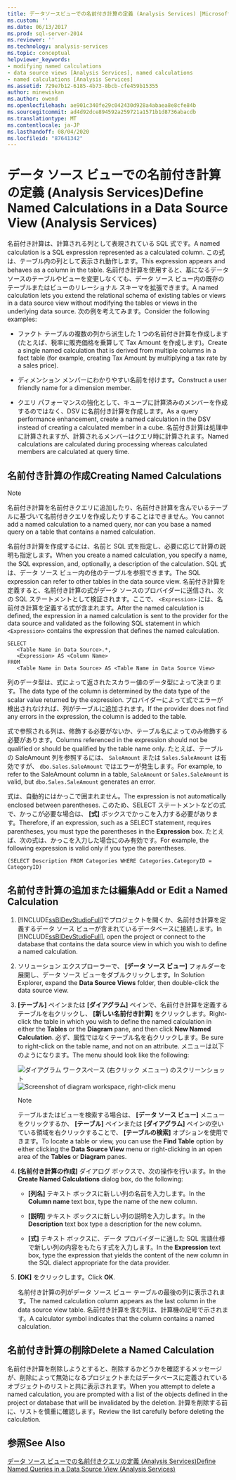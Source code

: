 ```yaml
---
title: データソースビューでの名前付き計算の定義 (Analysis Services) |Microsoft Docs
ms.custom: ''
ms.date: 06/13/2017
ms.prod: sql-server-2014
ms.reviewer: ''
ms.technology: analysis-services
ms.topic: conceptual
helpviewer_keywords:
- modifying named calculations
- data source views [Analysis Services], named calculations
- named calculations [Analysis Services]
ms.assetid: 729e7b12-6185-4b73-8bcb-cfe459b15355
author: minewiskan
ms.author: owend
ms.openlocfilehash: ae901c340fe29c042430d928a4abaea8e8cfe84b
ms.sourcegitcommit: ad4d92dce894592a259721a1571b1d8736abacdb
ms.translationtype: MT
ms.contentlocale: ja-JP
ms.lasthandoff: 08/04/2020
ms.locfileid: "87641342"
---
```

# <a name="define-named-calculations-in-a-data-source-view-analysis-services"></a><span data-ttu-id="cc799-102">データ ソース ビューでの名前付き計算の定義 (Analysis Services)</span><span class="sxs-lookup"><span data-stu-id="cc799-102">Define Named Calculations in a Data Source View (Analysis Services)</span></span>
  <span data-ttu-id="cc799-103">名前付き計算は、計算される列として表現されている SQL 式です。</span><span class="sxs-lookup"><span data-stu-id="cc799-103">A named calculation is a SQL expression represented as a calculated column.</span></span> <span data-ttu-id="cc799-104">この式は、テーブル内の列として表示され動作します。</span><span class="sxs-lookup"><span data-stu-id="cc799-104">This expression appears and behaves as a column in the table.</span></span> <span data-ttu-id="cc799-105">名前付き計算を使用すると、基になるデータ ソースのテーブルやビューを変更しなくても、データ ソース ビュー内の既存のテーブルまたはビューのリレーショナル スキーマを拡張できます。</span><span class="sxs-lookup"><span data-stu-id="cc799-105">A named calculation lets you extend the relational schema of existing tables or views in a data source view without modifying the tables or views in the underlying data source.</span></span> <span data-ttu-id="cc799-106">次の例を考えてみます。</span><span class="sxs-lookup"><span data-stu-id="cc799-106">Consider the following examples:</span></span>

-   <span data-ttu-id="cc799-107">ファクト テーブルの複数の列から派生した 1 つの名前付き計算を作成します (たとえば、税率に販売価格を乗算して Tax Amount を作成します)。</span><span class="sxs-lookup"><span data-stu-id="cc799-107">Create a single named calculation that is derived from multiple columns in a fact table (for example, creating Tax Amount by multiplying a tax rate by a sales price).</span></span>

-   <span data-ttu-id="cc799-108">ディメンション メンバーにわかりやすい名前を付けます。</span><span class="sxs-lookup"><span data-stu-id="cc799-108">Construct a user friendly name for a dimension member.</span></span>

-   <span data-ttu-id="cc799-109">クエリ パフォーマンスの強化として、キューブに計算済みのメンバーを作成するのではなく、DSV に名前付き計算を作成します。</span><span class="sxs-lookup"><span data-stu-id="cc799-109">As a query performance enhancement, create a named calculation in the DSV instead of creating a calculated member in a cube.</span></span> <span data-ttu-id="cc799-110">名前付き計算は処理中に計算されますが、計算されるメンバーはクエリ時に計算されます。</span><span class="sxs-lookup"><span data-stu-id="cc799-110">Named calculations are calculated during processing whereas calculated members are calculated at query time.</span></span>

## <a name="creating-named-calculations"></a><span data-ttu-id="cc799-111">名前付き計算の作成</span><span class="sxs-lookup"><span data-stu-id="cc799-111">Creating Named Calculations</span></span>

> [!NOTE]
>  <span data-ttu-id="cc799-112">名前付き計算を名前付きクエリに追加したり、名前付き計算を含んでいるテーブルに基づいて名前付きクエリを作成したりすることはできません。</span><span class="sxs-lookup"><span data-stu-id="cc799-112">You cannot add a named calculation to a named query, nor can you base a named query on a table that contains a named calculation.</span></span>

 <span data-ttu-id="cc799-113">名前付き計算を作成するには、名前と SQL 式を指定し、必要に応じて計算の説明も指定します。</span><span class="sxs-lookup"><span data-stu-id="cc799-113">When you create a named calculation, you specify a name, the SQL expression, and, optionally, a description of the calculation.</span></span> <span data-ttu-id="cc799-114">SQL 式は、データ ソース ビュー内の他のテーブルを参照できます。</span><span class="sxs-lookup"><span data-stu-id="cc799-114">The SQL expression can refer to other tables in the data source view.</span></span> <span data-ttu-id="cc799-115">名前付き計算を定義すると、名前付き計算の式がデータ ソースのプロバイダーに送信され、次の SQL ステートメントとして検証されます。ここで、 `<Expression>` には、名前付き計算を定義する式が含まれます。</span><span class="sxs-lookup"><span data-stu-id="cc799-115">After the named calculation is defined, the expression in a named calculation is sent to the provider for the data source and validated as the following SQL statement in which `<Expression>` contains the expression that defines the named calculation.</span></span>

```
SELECT 
   <Table Name in Data Source>.*, 
   <Expression> AS <Column Name> 
FROM 
   <Table Name in Data Source> AS <Table Name in Data Source View>
```

 <span data-ttu-id="cc799-116">列のデータ型は、式によって返されたスカラー値のデータ型によって決まります。</span><span class="sxs-lookup"><span data-stu-id="cc799-116">The data type of the column is determined by the data type of the scalar value returned by the expression.</span></span> <span data-ttu-id="cc799-117">プロバイダーによって式でエラーが検出されなければ、列がテーブルに追加されます。</span><span class="sxs-lookup"><span data-stu-id="cc799-117">If the provider does not find any errors in the expression, the column is added to the table.</span></span>

 <span data-ttu-id="cc799-118">式で参照される列は、修飾する必要がないか、テーブル名によってのみ修飾する必要があります。</span><span class="sxs-lookup"><span data-stu-id="cc799-118">Columns referenced in the expression should not be qualified or should be qualified by the table name only.</span></span> <span data-ttu-id="cc799-119">たとえば、テーブルの SaleAmount 列を参照するには、 `SaleAmount` または `Sales.SaleAmount` は有効ですが、 `dbo.Sales.SaleAmount` ではエラーが発生します。</span><span class="sxs-lookup"><span data-stu-id="cc799-119">For example, to refer to the SaleAmount column in a table, `SaleAmount` or `Sales.SaleAmount` is valid, but `dbo.Sales.SaleAmount` generates an error.</span></span>

 <span data-ttu-id="cc799-120">式は、自動的にはかっこで囲まれません。</span><span class="sxs-lookup"><span data-stu-id="cc799-120">The expression is not automatically enclosed between parentheses.</span></span> <span data-ttu-id="cc799-121">このため、SELECT ステートメントなどの式で、かっこが必要な場合は、 **[式]** ボックスでかっこを入力する必要があります。</span><span class="sxs-lookup"><span data-stu-id="cc799-121">Therefore, if an expression, such as a SELECT statement, requires parentheses, you must type the parentheses in the **Expression** box.</span></span> <span data-ttu-id="cc799-122">たとえば、次の式は、かっこを入力した場合にのみ有効です。</span><span class="sxs-lookup"><span data-stu-id="cc799-122">For example, the following expression is valid only if you type the parentheses.</span></span>

```
(SELECT Description FROM Categories WHERE Categories.CategoryID = CategoryID)
```

## <a name="add-or-edit-a-named-calculation"></a><span data-ttu-id="cc799-123">名前付き計算の追加または編集</span><span class="sxs-lookup"><span data-stu-id="cc799-123">Add or Edit a Named Calculation</span></span>

1.  <span data-ttu-id="cc799-124">[!INCLUDE[ssBIDevStudioFull](../../includes/ssbidevstudiofull-md.md)]でプロジェクトを開くか、名前付き計算を定義するデータ ソース ビューが含まれているデータベースに接続します。</span><span class="sxs-lookup"><span data-stu-id="cc799-124">In [!INCLUDE[ssBIDevStudioFull](../../includes/ssbidevstudiofull-md.md)], open the project or connect to the database that contains the data source view in which you wish to define a named calculation.</span></span>

2.  <span data-ttu-id="cc799-125">ソリューション エクスプローラーで、 **[データ ソース ビュー]** フォルダーを展開し、データ ソース ビューをダブルクリックします。</span><span class="sxs-lookup"><span data-stu-id="cc799-125">In Solution Explorer, expand the **Data Source Views** folder, then double-click the data source view.</span></span>

3.  <span data-ttu-id="cc799-126">**[テーブル]** ペインまたは **[ダイアグラム]** ペインで、名前付き計算を定義するテーブルを右クリックし、 **[新しい名前付き計算]** をクリックします。</span><span class="sxs-lookup"><span data-stu-id="cc799-126">Right-click the table in which you wish to define the named calculation in either the **Tables** or the **Diagram** pane, and then click **New Named Calculation**.</span></span> <span data-ttu-id="cc799-127">必ず、属性ではなくテーブル名を右クリックします。</span><span class="sxs-lookup"><span data-stu-id="cc799-127">Be sure to right-click on the table name, and not on an attribute.</span></span> <span data-ttu-id="cc799-128">メニューは以下のようになります。</span><span class="sxs-lookup"><span data-stu-id="cc799-128">The menu should look like the following:</span></span>

     <span data-ttu-id="cc799-129">![ダイアグラム ワークスペース (右クリック メニュー) のスクリーンショット](../media/ssas-olapdsv-diagram.gif "ダイアグラム ワークスペース (右クリック メニュー) のスクリーンショット")</span><span class="sxs-lookup"><span data-stu-id="cc799-129">![Screenshot of diagram workspace, right-click menu](../media/ssas-olapdsv-diagram.gif "Screenshot of diagram workspace, right-click menu")</span></span>

    > [!NOTE]
    >  <span data-ttu-id="cc799-130">テーブルまたはビューを検索する場合は、 **[データ ソース ビュー]** メニューをクリックするか、 **[テーブル]** ペインまたは **[ダイアグラム]** ペインの空いている領域を右クリックすることで、 **[テーブルの検索]** オプションを使用できます。</span><span class="sxs-lookup"><span data-stu-id="cc799-130">To locate a table or view, you can use the **Find Table** option by either clicking the **Data Source View** menu or right-clicking in an open area of the **Tables** or **Diagram** panes.</span></span>

4.  <span data-ttu-id="cc799-131">**[名前付き計算の作成]** ダイアログ ボックスで、次の操作を行います。</span><span class="sxs-lookup"><span data-stu-id="cc799-131">In the **Create Named Calculations** dialog box, do the following:</span></span>

    -   <span data-ttu-id="cc799-132">**[列名]** テキスト ボックスに新しい列の名前を入力します。</span><span class="sxs-lookup"><span data-stu-id="cc799-132">In the **Column name** text box, type the name of the new column.</span></span>

    -   <span data-ttu-id="cc799-133">**[説明]** テキスト ボックスに新しい列の説明を入力します。</span><span class="sxs-lookup"><span data-stu-id="cc799-133">In the **Description** text box type a description for the new column.</span></span>

    -   <span data-ttu-id="cc799-134">**[式]** テキスト ボックスに、データ プロバイダーに適した SQL 言語仕様で新しい列の内容をもたらす式を入力します。</span><span class="sxs-lookup"><span data-stu-id="cc799-134">In the **Expression** text box, type the expression that yields the content of the new column in the SQL dialect appropriate for the data provider.</span></span>

5.  <span data-ttu-id="cc799-135">**[OK]** をクリックします。</span><span class="sxs-lookup"><span data-stu-id="cc799-135">Click **OK**.</span></span>

     <span data-ttu-id="cc799-136">名前付き計算の列がデータ ソース ビュー テーブルの最後の列に表示されます。</span><span class="sxs-lookup"><span data-stu-id="cc799-136">The named calculation column appears as the last column in the data source view table.</span></span> <span data-ttu-id="cc799-137">名前付き計算を含む列は、計算機の記号で示されます。</span><span class="sxs-lookup"><span data-stu-id="cc799-137">A calculator symbol indicates that the column contains a named calculation.</span></span>

## <a name="delete-a-named-calculation"></a><span data-ttu-id="cc799-138">名前付き計算の削除</span><span class="sxs-lookup"><span data-stu-id="cc799-138">Delete a Named Calculation</span></span>
 <span data-ttu-id="cc799-139">名前付き計算を削除しようとすると、削除するかどうかを確認するメッセージが、削除によって無効になるプロジェクトまたはデータベースに定義されているオブジェクトのリストと共に表示されます。</span><span class="sxs-lookup"><span data-stu-id="cc799-139">When you attempt to delete a named calculation, you are prompted with a list of the objects defined in the project or database that will be invalidated by the deletion.</span></span> <span data-ttu-id="cc799-140">計算を削除する前に、リストを慎重に確認します。</span><span class="sxs-lookup"><span data-stu-id="cc799-140">Review the list carefully before deleting the calculation.</span></span>

## <a name="see-also"></a><span data-ttu-id="cc799-141">参照</span><span class="sxs-lookup"><span data-stu-id="cc799-141">See Also</span></span>
 [<span data-ttu-id="cc799-142">データ ソース ビューでの名前付きクエリの定義 (Analysis Services)</span><span class="sxs-lookup"><span data-stu-id="cc799-142">Define Named Queries in a Data Source View &#40;Analysis Services&#41;</span></span>](define-named-queries-in-a-data-source-view-analysis-services.md)



